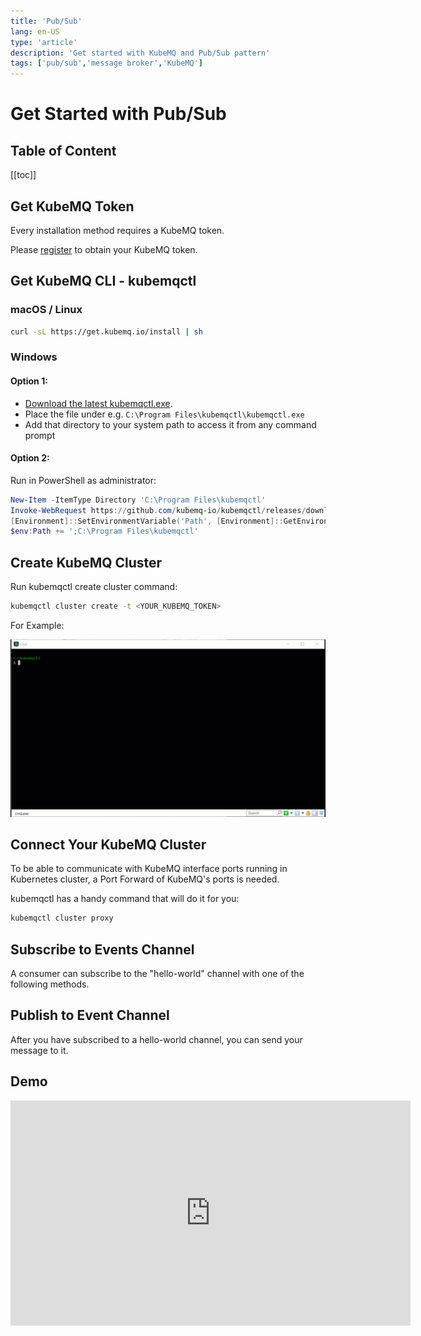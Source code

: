 ```yaml
---
title: 'Pub/Sub'
lang: en-US
type: 'article'
description: 'Get started with KubeMQ and Pub/Sub pattern'
tags: ['pub/sub','message broker','KubeMQ']
---
```

# Get Started with Pub/Sub <Badge text="v1.5.0+"/> <Badge text="stable"/>

## Table of Content
[[toc]]


## Get KubeMQ Token
Every installation method requires a KubeMQ token.

Please [register](https://account.kubemq.io/login/register?destination=docker) to obtain your KubeMQ token.


## Get KubeMQ CLI - kubemqctl

### macOS / Linux

```bash
curl -sL https://get.kubemq.io/install | sh 
```
### Windows

#### Option 1:

- [Download the latest kubemqctl.exe](https://github.com/kubemq-io/kubemqctl/releases/download/latest/kubemqctl.exe).
- Place the file under e.g. `C:\Program Files\kubemqctl\kubemqctl.exe`
- Add that directory to your system path to access it from any command prompt

#### Option 2:
Run in PowerShell as administrator:

```powershell
New-Item -ItemType Directory 'C:\Program Files\kubemqctl'
Invoke-WebRequest https://github.com/kubemq-io/kubemqctl/releases/download/latest/kubemqctl.exe -OutFile 'C:\Program Files\kubemqctl\kubemqctl.exe'
[Environment]::SetEnvironmentVariable('Path', [Environment]::GetEnvironmentVariable('Path', [EnvironmentVariableTarget]::Machine) + ';C:\Program Files\kubemqctl', [EnvironmentVariableTarget]::Machine)
$env:Path += ';C:\Program Files\kubemqctl'
```


## Create KubeMQ Cluster

Run kubemqctl create cluster command:

``` bash
kubemqctl cluster create -t <YOUR_KUBEMQ_TOKEN>
```

For Example:

![kubemqctl-create-basic.gif](./images/kubemqctl-create-basic.gif)

## Connect Your KubeMQ Cluster

To be able to communicate with KubeMQ interface ports running in Kubernetes cluster, a Port Forward of KubeMQ's ports is needed.

kubemqctl has a handy command that will do it for you:

``` bash
kubemqctl cluster proxy
```


## Subscribe to Events Channel

A consumer can subscribe to the "hello-world" channel with one of the following methods.

<CodeSwitcher :languages="{bash:'kubemqctl',curl:'cURL',csharp:'.Net',java:`Java`,go:`Go`,py:`Python`,node:`NodeJS`,php:`PHP`,ruby:`Ruby`,jquery:`jQuery`}" :isolated="true">

<template v-slot:bash>

Run the following kubemqctl command:

``` bash
kubemqctl events rec hello-world
```

When connected, a stream of events messages will be shown in the console.


</template>

<template v-slot:curl>

The following cURL command is using KubeMQ's REST interface:

``` bash
curl --location --request GET "http://localhost:9090/subscribe/events?client_id=some_client_id&channel=some_channel&group=some_group&subscribe_type=events" \
  --header "Content-Type: application/json" \
  --data ""
```

::: warning
Subscribe to Events in REST interface is using WebSocket for streaming (Push) events to the consumer. You will need to implement a WebSocket receiver accordingly.
:::
</template>


<template v-slot:csharp>

The following .NET code snippet is using KubeMQ's .NET SDK with gRPC interface:

``` csharp
using System;

namespace PubSub_Subscribe_to_a_Channel
{
    class Program
    {
        static void Main(string[] args)
        {

            var ChannelName = "hello-world";
            var ClientID = "hello-world-subscriber";
            var KubeMQServerAddress = "localhost:50000";
     
            var  subscriber = new KubeMQ.SDK.csharp.Events.Subscriber(KubeMQServerAddress);
            try
            {
                subscriber.SubscribeToEvents(new KubeMQ.SDK.csharp.Subscription.SubscribeRequest
                {
                    Channel = ChannelName,
                    SubscribeType = KubeMQ.SDK.csharp.Subscription.SubscribeType.Events,
                    ClientID = ClientID

                }, (eventReceive) =>
                {
           
                    Console.WriteLine($"Event Received: EventID:{eventReceive.EventID} Channel:{eventReceive.Channel} Metadata:{eventReceive.Metadata} Body:{ KubeMQ.SDK.csharp.Tools.Converter.FromByteArray(eventReceive.Body)} ");
                },
                (errorHandler) =>                 
                {
                    Console.WriteLine(errorHandler.Message);
                });
            }
            catch (Exception ex)
            {
                Console.WriteLine(ex.Message);
            }
            Console.WriteLine("press any key to close PubSub_Subscribe_to_a_Channel");
            Console.ReadLine();
        }  
        
    }
}
```

When executed, a stream of events messages will be shown in the console.

</template>
<template v-slot:java>

The following Java code snippet is using KubeMQ's Java SDK with gRPC interface:

``` java
package io.kubemq.sdk.examples.get_Started.pubSub_Subscribe_to_a_Channel;

import java.io.IOException;

import javax.net.ssl.SSLException;

import io.grpc.stub.StreamObserver;
import io.kubemq.sdk.basic.ServerAddressNotSuppliedException;
import io.kubemq.sdk.event.EventReceive;
import io.kubemq.sdk.event.Subscriber;
import io.kubemq.sdk.subscription.SubscribeRequest;
import io.kubemq.sdk.subscription.SubscribeType;
import io.kubemq.sdk.tools.Converter;

public class Program {

    public static void main(String[] args)  {
        
        
        String channelName = "hello-world", clientID = "hello-world-subscriber", kubeMQAddress = "localhost:50000";
        Subscriber subscriber = new Subscriber(kubeMQAddress);
        SubscribeRequest subscribeRequest = new SubscribeRequest();
        subscribeRequest.setChannel(channelName);
        subscribeRequest.setClientID(clientID);
        subscribeRequest.setSubscribeType(SubscribeType.Events); 

        StreamObserver<EventReceive> streamObserver = new StreamObserver<EventReceive>() {

            @Override
            public void onNext(EventReceive value) {
                try {
                    System.out.printf("Event Received: EventID: %d, Channel: %s, Metadata: %s, Body: %s",
                            value.getEventId(), value.getChannel(), value.getMetadata(),
                            Converter.FromByteArray(value.getBody()));
                } catch (ClassNotFoundException e) {
                    System.out.printf("ClassNotFoundException: %s",e.getMessage());
                    e.printStackTrace();
                } catch (IOException e) {
                    System.out.printf("IOException:  %s",e.getMessage());
                    e.printStackTrace();
                }

            }

            @Override
            public void onError(Throwable t) {
                System.out.printf("Event Received Error: %s", t.toString());
            }

            @Override
            public void onCompleted() {

            }
        };
        try {
            subscriber.SubscribeToEvents(subscribeRequest, streamObserver);
        } catch (SSLException e) {
            System.out.printf("SSLException: %s", e.toString());
            e.printStackTrace();
        } catch (ServerAddressNotSuppliedException e) {
            System.out.printf("ServerAddressNotSuppliedException: %s", e.toString());
         e.printStackTrace();
      }
       
    }
}    
```
When executed, a stream of events messages will be shown in the console.

</template>
<template v-slot:go>

The following Go code snippet is using KubeMQ's Go SDK with gRPC interface:
``` go
package main
import (
   "context"
   "fmt"
   "github.com/kubemq-io/kubemq-go"
   "log"
)

func main() {
   ctx, cancel := context.WithCancel(context.Background())
   defer cancel()
   client, err := kubemq.NewClient(ctx,
      kubemq.WithAddress("localhost", 50000),
      kubemq.WithClientId("hello-world-subscriber"),
      kubemq.WithTransportType(kubemq.TransportTypeGRPC))
   if err != nil {
      log.Fatal(err)
   }
   defer client.Close()
   channelName := "hello-world"
   errCh := make(chan error)
   eventsCh, err := client.SubscribeToEvents(ctx, channelName, "", errCh)
   if err != nil {
      log.Fatal(err)
      return

   }
   for {
      select {
      case err := <-errCh:
         log.Fatal(err)
         return
      case event, more := <-eventsCh:
         if !more {
            fmt.Println("Event Received, done")
            return
         }
         log.Printf("Event Received:\nEventID: %s\nChannel: %s\nMetadata: %s\nBody: %s\n", event.Id, event.Channel, event.Metadata, event.Body)
      case <-ctx.Done():
         return
      }
   }
}
```
When executed, a stream of events messages will be shown in the console.

</template>
<template v-slot:py>

The following Python code snippet is using KubeMQ's Python SDK with gRPC interface:

``` py
from builtins import input
from random import randint
from kubemq.events.subscriber import Subscriber
from kubemq.tools.listener_cancellation_token import ListenerCancellationToken
from kubemq.subscription.subscribe_type import SubscribeType
from kubemq.subscription.events_store_type import EventsStoreType
from kubemq.subscription.subscribe_request import SubscribeRequest



def handle_incoming_events(event):
    if event:
        print("Subscriber Received Event: Metadata:'%s', Channel:'%s', Body:'%s tags:%s'" % (
            event.metadata,
            event.channel,
            event.body,
            event.tags
        ))

def handle_incoming_error(error_msg):
        print("received error:%s'" % (
            error_msg
        ))


if __name__ == "__main__":
    print("Subscribing to event on channel example")
    cancel_token=ListenerCancellationToken()


    # Subscribe to events without store
    subscriber = Subscriber("localhost:50000")
    subscribe_request = SubscribeRequest(
        channel="testing_event_channel",
        client_id="hello-world-subscriber",
        events_store_type=EventsStoreType.Undefined,
        events_store_type_value=0,
        group="",
        subscribe_type=SubscribeType.Events
    )
    subscriber.subscribe_to_events(subscribe_request, handle_incoming_events,handle_incoming_error,cancel_token)
    
    input("Press 'Enter' to stop Listen...\n")
    cancel_token.cancel()
    input("Press 'Enter' to stop the application...\n")

```
When executed, a stream of events messages will be shown in the console.

</template>

<template v-slot:node>

The following JS code snippet is using KubeMQ's NodeJS SDK with gRPC interface:

``` js
const kubemq = require('kubemq-nodejs');

let channelName = 'pubsub', clientID = 'hello-world-subscriber',
    kubeMQHost = 'localhost', kubeMQGrpcPort = '50000';

let sub = new kubemq.Subscriber(kubeMQHost, kubeMQGrpcPort, clientID, channelName);

sub.subscribeToEvents(msg => {
    console.log('Event Received: EventID:' + msg.EventID + ', Channel:' + msg.Channel + ' ,Metadata:' + msg.Metadata + ', Body:' + kubemq.byteToString(msg.Body));
}, err => {
    console.log('error:' + err)
})

```

</template>

<template v-slot:php>

The following PHP code snippet is using KubeMQ's REST interface:

``` php
<?php

$curl = curl_init();

curl_setopt_array($curl, array(
  CURLOPT_URL => "http://localhost:9090/subscribe/events?client_id=some_client_id&channel=hello-world&group=some_group&subscribe_type=events",
  CURLOPT_RETURNTRANSFER => true,
  CURLOPT_ENCODING => "",
  CURLOPT_MAXREDIRS => 10,
  CURLOPT_TIMEOUT => 0,
  CURLOPT_FOLLOWLOCATION => false,
  CURLOPT_HTTP_VERSION => CURL_HTTP_VERSION_1_1,
  CURLOPT_CUSTOMREQUEST => "GET",
  CURLOPT_HTTPHEADER => array(
    "Content-Type: application/json"
  ),
));

$response = curl_exec($curl);
$err = curl_error($curl);

curl_close($curl);

if ($err) {
  echo "cURL Error #:" . $err;
} else {
  echo $response;
} ?>
```


::: warning
Subscribe to Events in REST interface is using WebSocket for streaming (Push) events to the consumer. You will need to implement a WebSocket receiver accordingly.
:::

</template>


<template v-slot:ruby>

The following Ruby code snippet is using KubeMQ's REST interface:

``` ruby
require "uri"
require "net/http"

url = URI("http://localhost:9090/subscribe/events?client_id=some_client_id&channel=hello-world&group=some_group&subscribe_type=events")

http = Net::HTTP.new(url.host, url.port)

request = Net::HTTP::Get.new(url)
request["Content-Type"] = "application/json"

response = http.request(request)
puts response.read_body
```


::: warning
Subscribe to Events in REST interface is using WebSocket for streaming (Push) events to the consumer. You will need to implement a WebSocket receiver accordingly.
:::

</template>


<template v-slot:jquery>

The following jQuery code snippet is using KubeMQ's REST interface:

``` js
var settings = {
  "url": "http://localhost:9090/subscribe/events?client_id=some_client_id&channel=hello-world&group=some_group&subscribe_type=events",
  "method": "GET",
  "timeout": 0,
  "headers": {
    "Content-Type": "application/json",
  },
};

$.ajax(settings).done(function (response) {
  console.log(response);
});
```


::: warning
Subscribe to Events in REST interface is using WebSocket for streaming (Push) events to the consumer. You will need to implement a WebSocket receiver accordingly.
:::

</template>


</CodeSwitcher>



## Publish to Event Channel

After you have subscribed to a hello-world channel, you can send your message to it.


<CodeSwitcher :languages="{bash:'kubemqctl',curl:'cURL',csharp:'.Net',java:`Java`,go:`Go`,py:`Python`,node:`NodeJS`,php:`PHP`,ruby:`Ruby`,jquery:`jQuery`}" :isolated="true">


<template v-slot:bash>

Run the following kubemqctl command:

``` bash
kubemqctl events send hello-world "Hi KubeMQ"
```


</template>


<template v-slot:curl>

The following cURL command is using KubeMQ's REST interface:

``` bash
curl --location --request POST "http://localhost:9090/send/event" 
  --header "Content-Type: application/json" 
  --data '{"EventID": "1234-5678-90","ClientID": "events-client-id","Channel": "events-channel","Metadata": "some-metadata","Body": "c29tZSBlbmNvZGVkIGJvZHk=","Store": false}'
```

A response for a successful command will look like this:

``` bash
{
  "is_error": false,
  "message": "OK",
  "data": {
    "EventID": "1234-5678-90",
    "Sent": true
  }
}
```
</template>

<template v-slot:csharp>

The following .NET code snippet is using KubeMQ's .NET SDK with gRPC interface:

``` csharp
using System;

namespace PubSub_Publish_to_a_Channel
{
    class Program
    {
        static void Main(string[] args)
        {
            var ChannelName = "hello-wrold";
            var ClientID = "hello-world-sender";
            var KubeMQServerAddress = "localhost:50000";


            var channel = new KubeMQ.SDK.csharp.Events.Channel(new KubeMQ.SDK.csharp.Events.ChannelParameters
            {
                ChannelName = ChannelName,
                ClientID = ClientID,
                KubeMQAddress = KubeMQServerAddress
            });

            try
            {
                var result = channel.SendEvent(new KubeMQ.SDK.csharp.Events.Event()
                {                  
                    Body = KubeMQ.SDK.csharp.Tools.Converter.ToByteArray("hello kubemq - sending single event")
                });
                if (!result.Sent)
                {
                    Console.WriteLine($"Could not send single message:{result.Error}");                 
                }
            }
            catch (Exception ex)
            {
                Console.WriteLine(ex.Message);          
            }
        }
    }
}

```

</template>
<template v-slot:java>

The following Java code snippet is using KubeMQ's Java SDK with gRPC interface:

``` java
package io.kubemq.sdk.examples.get_Started.pubSub_Publish_to_a_Channel;

import java.io.IOException;

import javax.net.ssl.SSLException;

import io.kubemq.sdk.basic.ServerAddressNotSuppliedException;
import io.kubemq.sdk.event.Event;
import io.kubemq.sdk.event.Result;
import io.kubemq.sdk.tools.Converter;

public class Program {

    public static void main(String[] args)  {
        
        String channelName = "hello-world", clientID = "hello-world-subscriber", kubeMQAddress = "localhost:50000";
    
        io.kubemq.sdk.event.Channel chan = new io.kubemq.sdk.event.Channel(channelName, clientID, false, kubeMQAddress);

        Event event = new Event();
        try {
            event.setBody(Converter.ToByteArray("hello kubemq - sending single event"));
        } catch (IOException e) {
            
            e.printStackTrace();
        }
        
        try {
            Result res = chan.SendEvent(event);
        } catch (SSLException | ServerAddressNotSuppliedException e) {
           
            e.printStackTrace();
        }

    }
} 
```

</template>
<template v-slot:go>

The following Go code snippet is using KubeMQ's Go SDK with gRPC interface:

``` go
package main
import (
   "context"
   "github.com/kubemq-io/kubemq-go"
   "log"
)

func main() {
   ctx, cancel := context.WithCancel(context.Background())
   defer cancel()
   client, err := kubemq.NewClient(ctx,
      kubemq.WithAddress("localhost", 50000),
      kubemq.WithClientId("hello-world-sender"),
      kubemq.WithTransportType(kubemq.TransportTypeGRPC))
   if err != nil {
      log.Fatal(err)
   }
   defer client.Close()
   channelName := "hello-world"
   err = client.E().
      SetId("some-id").
      SetChannel(channelName).
      SetMetadata("some-metadata").
      SetBody([]byte("hello kubemq - sending single event")).
      Send(ctx)
   if err != nil {
      log.Fatal(err)
   }

}

```

</template>
<template v-slot:py>

The following Python code snippet is using KubeMQ's Python SDK with gRPC interface:

``` py

import datetime

from kubemq.events.lowlevel.event import Event
from kubemq.events.lowlevel.sender import Sender

if __name__ == "__main__":

    publisher  = Sender("localhost:50000")
    event = Event(
        metadata="EventMetaData",
        body =("hello kubemq - sending single event").encode('UTF-8'),
        store=False,
        channel="testing_event_channel",
        client_id="hello-world-subscriber"
    )
    try:
        res = publisher.send_event(event)
        print(res)
    except Exception as err:
      print(
            "'error sending:'%s'" % (
                err
                        )
        )

    
```


</template>


<template v-slot:node>

The following JS code snippet is using KubeMQ's NodeJS SDK with gRPC interface:

``` js
const kubemq = require('kubemq-nodejs');
let channelName = 'pubsub', clientID = 'hello-world-subscriber',
    kubeMQHost = 'localhost', kubeMQGrpcPort = '50000';
const publisher = new kubemq.Publisher(kubeMQHost, kubeMQGrpcPort, clientID, channelName);
let event = new kubemq.Publisher.Event(kubemq.stringToByte('hello kubemq - sending single event'));
publisher.send(event).then(
    res => {
        console.log(res);
    }).catch(
        err => {
            console.log('error sending' + err)
        });

```

</template>

<template v-slot:php>

The following PHP code snippet is using KubeMQ's REST interface:

``` php
<?php

$curl = curl_init();

curl_setopt_array($curl, array(
  CURLOPT_URL => "http://localhost:9090/send/event",
  CURLOPT_RETURNTRANSFER => true,
  CURLOPT_ENCODING => "",
  CURLOPT_MAXREDIRS => 10,
  CURLOPT_TIMEOUT => 0,
  CURLOPT_FOLLOWLOCATION => false,
  CURLOPT_HTTP_VERSION => CURL_HTTP_VERSION_1_1,
  CURLOPT_CUSTOMREQUEST => "POST",
  CURLOPT_POSTFIELDS =>"{\n    \"EventID\": \"1234-5678-90\",\n    \"ClientID\": \"events-client-id\",\n    \"Channel\": \"hello-world\",\n    \"Metadata\": \"some-metadata\",\n    \"Body\": \"c29tZSBlbmNvZGVkIGJvZHk=\",\n    \"Store\": false\n}",
  CURLOPT_HTTPHEADER => array(
    "Content-Type: application/json"
  ),
));

$response = curl_exec($curl);
$err = curl_error($curl);

curl_close($curl);

if ($err) {
  echo "cURL Error #:" . $err;
} else {
  echo $response;
} ?>
```

A response for a successful command will look like this:

``` bash
{
  "is_error": false,
  "message": "OK",
  "data": {
    "EventID": "1234-5678-90",
    "Sent": true
  }
}
```
</template>


<template v-slot:ruby>

The following Ruby code snippet is using KubeMQ's REST interface:

``` ruby
require "uri"
require "net/http"

url = URI("http://localhost:9090/send/event")

https = Net::HTTP.new(url.host, url.port)
https.use_ssl = true

request = Net::HTTP::Post.new(url)
request["Content-Type"] = "application/json"
request.body = "{\n    \"EventID\": \"1234-5678-90\",\n    \"ClientID\": \"events-client-id\",\n    \"Channel\": \"hello-world\",\n    \"Metadata\": \"some-metadata\",\n    \"Body\": \"c29tZSBlbmNvZGVkIGJvZHk=\",\n    \"Store\": false\n}"
response = https.request(request)
puts response.read_body
```

A response for a successful command will look like this:

``` bash
{
  "is_error": false,
  "message": "OK",
  "data": {
    "EventID": "1234-5678-90",
    "Sent": true
  }
}
```
</template>


<template v-slot:jquery>

The following jQuery code snippet is using KubeMQ's REST interface:

``` js
var settings = {
  "url": "http://localhost:9090/send/event",
  "method": "POST",
  "timeout": 0,
  "headers": {
    "Content-Type": "application/json",
  },
  "data": "{\n    \"EventID\": \"1234-5678-90\",\n    \"ClientID\": \"events-client-id\",\n    \"Channel\": \"hello-world\",\n    \"Metadata\": \"some-metadata\",\n    \"Body\": \"c29tZSBlbmNvZGVkIGJvZHk=\",\n    \"Store\": false\n}",
};

$.ajax(settings).done(function (response) {
  console.log(response);
});
```

A response for a successful command will look like this:

``` bash
{
  "is_error": false,
  "message": "OK",
  "data": {
    "EventID": "1234-5678-90",
    "Sent": true
  }
}
```
</template>


</CodeSwitcher>

## Demo


<div class="video-block">
   <iframe src="https://player.vimeo.com/video/372195907" width="640" height="360" frameborder="0" allow="autoplay; fullscreen" allowfullscreen></iframe>
</div>

